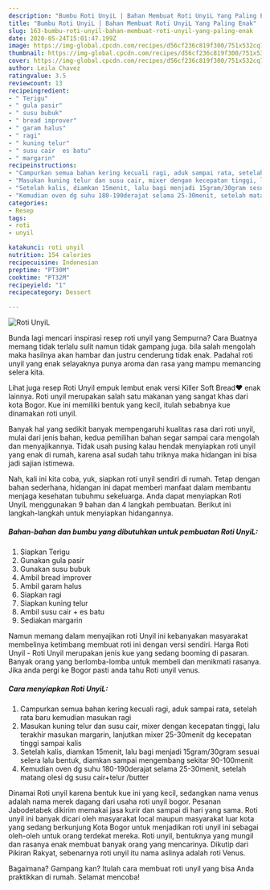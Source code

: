 ```yaml
---
description: "Bumbu Roti UnyiL | Bahan Membuat Roti UnyiL Yang Paling Enak"
title: "Bumbu Roti UnyiL | Bahan Membuat Roti UnyiL Yang Paling Enak"
slug: 163-bumbu-roti-unyil-bahan-membuat-roti-unyil-yang-paling-enak
date: 2020-05-24T15:01:47.199Z
image: https://img-global.cpcdn.com/recipes/d56cf236c819f300/751x532cq70/roti-unyil-foto-resep-utama.jpg
thumbnail: https://img-global.cpcdn.com/recipes/d56cf236c819f300/751x532cq70/roti-unyil-foto-resep-utama.jpg
cover: https://img-global.cpcdn.com/recipes/d56cf236c819f300/751x532cq70/roti-unyil-foto-resep-utama.jpg
author: Leila Chavez
ratingvalue: 3.5
reviewcount: 13
recipeingredient:
- " Terigu"
- " gula pasir"
- " susu bubuk"
- " bread improver"
- " garam halus"
- " ragi"
- " kuning telur"
- " susu cair  es batu"
- " margarin"
recipeinstructions:
- "Campurkan semua bahan kering kecuali ragi, aduk sampai rata, setelah rata baru kemudian masukan ragi"
- "Masukan kuning telur dan susu cair, mixer dengan kecepatan tinggi, lalu terakhir masukan margarin, lanjutkan mixer 25-30menit dg kecepatan tinggi sampai kalis"
- "Setelah kalis, diamkan 15menit, lalu bagi menjadi 15gram/30gram sesuai selera lalu bentuk, diamkan sampai mengembang sekitar 90-100menit"
- "Kemudian oven dg suhu 180-190derajat selama 25-30menit, setelah matang olesi dg susu cair+telur /butter"
categories:
- Resep
tags:
- roti
- unyil

katakunci: roti unyil 
nutrition: 154 calories
recipecuisine: Indonesian
preptime: "PT30M"
cooktime: "PT32M"
recipeyield: "1"
recipecategory: Dessert

---
```



![Roti UnyiL](https://img-global.cpcdn.com/recipes/d56cf236c819f300/751x532cq70/roti-unyil-foto-resep-utama.jpg)

Bunda lagi mencari inspirasi resep roti unyil yang Sempurna? Cara Buatnya memang tidak terlalu sulit namun tidak gampang juga. bila salah mengolah maka hasilnya akan hambar dan justru cenderung tidak enak. Padahal roti unyil yang enak selayaknya punya aroma dan rasa yang mampu memancing selera kita.

Lihat juga resep Roti Unyil empuk lembut enak versi Killer Soft Bread❤️ enak lainnya. Roti unyil merupakan salah satu makanan yang sangat khas dari kota Bogor. Kue ini memiliki bentuk yang kecil, itulah sebabnya kue dinamakan roti unyil.

Banyak hal yang sedikit banyak mempengaruhi kualitas rasa dari roti unyil, mulai dari jenis bahan, kedua pemilihan bahan segar sampai cara mengolah dan menyajikannya. Tidak usah pusing kalau hendak menyiapkan roti unyil yang enak di rumah, karena asal sudah tahu triknya maka hidangan ini bisa jadi sajian istimewa.


Nah, kali ini kita coba, yuk, siapkan roti unyil sendiri di rumah. Tetap dengan bahan sederhana, hidangan ini dapat memberi manfaat dalam membantu menjaga kesehatan tubuhmu sekeluarga. Anda dapat menyiapkan Roti UnyiL menggunakan 9 bahan dan 4 langkah pembuatan. Berikut ini langkah-langkah untuk menyiapkan hidangannya.

<!--inarticleads1-->

##### Bahan-bahan dan bumbu yang dibutuhkan untuk pembuatan Roti UnyiL:

1. Siapkan  Terigu
1. Gunakan  gula pasir
1. Gunakan  susu bubuk
1. Ambil  bread improver
1. Ambil  garam halus
1. Siapkan  ragi
1. Siapkan  kuning telur
1. Ambil  susu cair + es batu
1. Sediakan  margarin


Namun memang dalam menyajikan roti Unyil ini kebanyakan masyarakat membelinya ketimbang membuat roti ini dengan versi sendiri. Harga Roti Unyil - Roti Unyil merupakan jenis kue yang sedang booming di pasaran. Banyak orang yang berlomba-lomba untuk membeli dan menikmati rasanya. Jika anda pergi ke Bogor pasti anda tahu Roti unyil venus. 

<!--inarticleads2-->

##### Cara menyiapkan Roti UnyiL:

1. Campurkan semua bahan kering kecuali ragi, aduk sampai rata, setelah rata baru kemudian masukan ragi
1. Masukan kuning telur dan susu cair, mixer dengan kecepatan tinggi, lalu terakhir masukan margarin, lanjutkan mixer 25-30menit dg kecepatan tinggi sampai kalis
1. Setelah kalis, diamkan 15menit, lalu bagi menjadi 15gram/30gram sesuai selera lalu bentuk, diamkan sampai mengembang sekitar 90-100menit
1. Kemudian oven dg suhu 180-190derajat selama 25-30menit, setelah matang olesi dg susu cair+telur /butter


Dinamai Roti unyil karena bentuk kue ini yang kecil, sedangkan nama venus adalah nama merek dagang dari usaha roti unyil bogor. Pesanan Jabodetabek dikirim memakai jasa kurir dan sampai di hari yang sama. Roti unyil ini banyak dicari oleh masyarakat local maupun masyarakat luar kota yang sedang berkunjung Kota Bogor untuk menjadikan roti unyil ini sebagai oleh-oleh untuk orang terdekat mereka. Roti unyil, bentuknya yang mungil dan rasanya enak membuat banyak orang yang mencarinya. Dikutip dari Pikiran Rakyat, sebenarnya roti unyil itu nama aslinya adalah roti Venus. 

Bagaimana? Gampang kan? Itulah cara membuat roti unyil yang bisa Anda praktikkan di rumah. Selamat mencoba!

